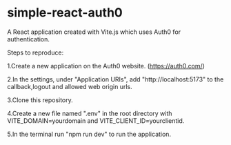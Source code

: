 # simple-react-auth0
A React application created with Vite.js which uses Auth0 for authentication.

Steps to reproduce:

1.Create a new application on the Auth0 website. (https://auth0.com/)

2.In the settings, under "Application URIs", add "http://localhost:5173" to the callback,logout and allowed web origin urls.

3.Clone this repository.

4.Create a new file named ".env" in the root directory with VITE_DOMAIN=yourdomain and VITE_CLIENT_ID=yourclientid.

5.In the terminal run "npm run dev" to run the application.
